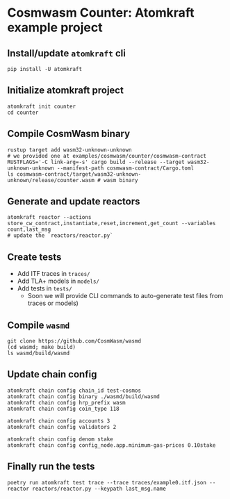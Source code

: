 # Cosmwasm Counter: Atomkraft example project

## Install/update `atomkraft` cli

```
pip install -U atomkraft
```

## Initialize atomkraft project

```
atomkraft init counter
cd counter
```

## Compile CosmWasm binary

```
rustup target add wasm32-unknown-unknown
# we provided one at examples/cosmwasm/counter/cosmwasm-contract
RUSTFLAGS='-C link-arg=-s' cargo build --release --target wasm32-unknown-unknown --manifest-path cosmwasm-contract/Cargo.toml
ls cosmwasm-contract/target/wasm32-unknown-unknown/release/counter.wasm # wasm binary
```

## Generate and update reactors

```
atomkraft reactor --actions store_cw_contract,instantiate,reset,increment,get_count --variables count,last_msg
# update the `reactors/reactor.py`
```

## Create tests

- Add ITF traces in `traces/`
- Add TLA+ models in `models/`
- Add tests in `tests/`
  - Soon we will provide CLI commands to auto-generate test files from traces or models)

## Compile `wasmd`

```
git clone https://github.com/CosmWasm/wasmd
(cd wasmd; make build)
ls wasmd/build/wasmd
```

## Update chain config

```
atomkraft chain config chain_id test-cosmos
atomkraft chain config binary ./wasmd/build/wasmd
atomkraft chain config hrp_prefix wasm
atomkraft chain config coin_type 118

atomkraft chain config accounts 3
atomkraft chain config validators 2

atomkraft chain config denom stake
atomkraft chain config config_node.app.minimum-gas-prices 0.10stake
```

## Finally run the tests

```
poetry run atomkraft test trace --trace traces/example0.itf.json --reactor reactors/reactor.py --keypath last_msg.name
```
